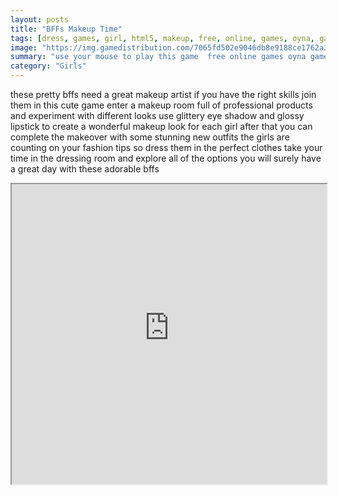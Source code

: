 ```yaml
---
layout: posts
title: "BFFs Makeup Time"
tags: [dress, games, girl, html5, makeup, free, online, games, oyna, game, free, games, play, play, games]
image: "https://img.gamedistribution.com/7065fd502e9046db8e9188ce1762a3d6.jpg"
summary: "use your mouse to play this game  free online games oyna game free games play play games"
category: "Girls"
---
```


these pretty bffs need a great makeup artist if you have the right skills join them in this cute game enter a makeup room full of professional products and experiment with different looks use glittery eye shadow and glossy lipstick to create a wonderful makeup look for each girl after that you can complete the makeover with some stunning new outfits the girls are counting on your fashion tips so dress them in the perfect clothes take your time in the dressing room and explore all of the options you will surely have a great day with these adorable bffs

<iframe width="100%" height="480px;" src="https://html5.gamedistribution.com/7065fd502e9046db8e9188ce1762a3d6/"></iframe>
